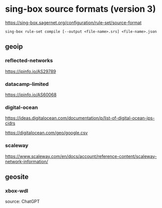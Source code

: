 # sing-box source formats (version 3)

<https://sing-box.sagernet.org/configuration/rule-set/source-format>

`sing-box rule-set compile [--output <file-name>.srs] <file-name>.json`

## geoip

### reflected-networks

<https://ipinfo.io/AS29789>

### datacamp-limited

<https://ipinfo.io/AS60068>

### digital-ocean

<https://ideas.digitalocean.com/documentation/p/list-of-digital-ocean-ips-cidrs>

<https://digitalocean.com/geo/google.csv>

### scaleway

<https://www.scaleway.com/en/docs/account/reference-content/scaleway-network-information/>

## geosite

### xbox-wdl

source: ChatGPT
